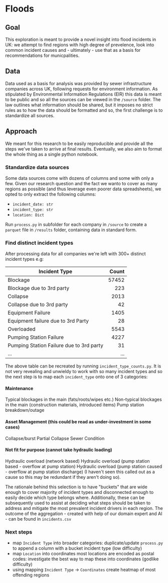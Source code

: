 # Floods 

## Goal
This exploration is meant to provide a novel insight into flood incidents in UK: we attempt to find regions with high degree of prevelence, look into common incident causes and - ultimately - use that as a basis for recommendations for municpalities.

## Data 
Data used as a basis for analysis was provided by sewer infrastructure companies across UK, following requests for environment information.  As stipulated by Environmental Information Regulations (EIR) this data is meant to be public and so all the sources can be viewed in the `/source` folder. The law outlines what information should be shared, but it imposes no strict rules as to how the data should be formatted and so, the first challenge is to standardize all sources. 

## Approach 
We meant for this research to be easily reproducible and provide all the steps we've taken to arrive at final results. Eventually, we also aim to format the whole thing as a single python notebook.

### Standardize data sources 

Some data sources come with dozens of columns and some with only a few. Given our research question and the fact we wanto to cover as many regions as possible (and thus leverage even poorer data spreadsheets), we opted to only extract the following columns: 

* `incident_date: str` 
* `incident_type: str`
* `location: Dict`

Run `process.py` in subfolder for each company in `/source` to create a `parquet` file in `/results` folder, containing data in standard form. 

### Find distinct incident types 

After processing data for all companies we're left with 300+ distinct incident types e.g:

| Incident Type                              | Count  |
|--------------------------------------------|-------:|
| Blockage                                  | 57452  |
| Blockage due to 3rd party                 |   223  |
| Collapse                                  |  2013  |
| Collapse due to 3rd party                 |    42  |
| Equipment Failure                         |  1405  |
| Equipment failure due to 3rd Party        |    28  |
| Overloaded                                |  5543  |
| Pumping Station Failure                   |  4227  |
| Pumping Station Failure due to 3rd party  |    31  |
| ...                                       | ... | 

The above table can be recreated by running `incident_type_counts.py`. It is not very revealing and unwieldy to work with so many incident types and so the next step is to map each `incident_type` onto one of 3 categories: 

#### Maintenance
Typical blockages in the main (fats/roots/wipes etc.)
Non-typical blockages in the main (construction materials, introduced items)
Pump station breakdown/outage

#### Asset Management (this could be read as under-investment in some cases)
Collapse/burst
Partial Collapse
Sewer Condition

#### Not fit for purpose (cannot take hydraulic loading)
Hydraulic overload (network based)
Hydraulic overload (pump station based - overflow at pump station)
Hydraulic overload (pump station caused - overflow at pump station  discharge) (I haven't seen this called out as a cause so this may be redundant if they aren't doing so).

The rationale behind this selection is to have "buckets" that are wide enough to cover majority of incident types and disconnected enough to easily decide which type belongs where. Additionally, these can be subsequently used to assist at deciding what steps should be taken to address and mitigate the most prevalent incident drivers in each region. The outcome of the aggregation - created with help of our domain expert and AI - can be found in `incidents.csv`

### Next steps 
* map `Incident Type` into broader categories: duplicate/update `process.py` to append a column with a bucket incident type  (low difficulty)
* map `Location` into coordinates most locations are encoded as postal codes: investigate the best way to map these into coordinates (godlike difficulty) 
* using mapping `Incident Type` -> `Coordinates` create heatmap of most offending regions 